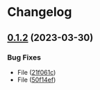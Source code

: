 # Changelog

## [0.1.2](https://github.com/terovirtanen/test-release-please-action/compare/events-v0.1.1...events-v0.1.2) (2023-03-30)


### Bug Fixes

* File ([21f061c](https://github.com/terovirtanen/test-release-please-action/commit/21f061c387fa73afcfa07e6fa9ab0f1a6e5055c8))
* File ([50f14ef](https://github.com/terovirtanen/test-release-please-action/commit/50f14efbaf4175f1ff96c4a2784a6bac611fe524))
